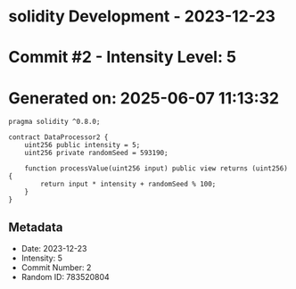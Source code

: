 ﻿# solidity Development - 2023-12-23
# Commit #2 - Intensity Level: 5
# Generated on: 2025-06-07 11:13:32
```solidity
pragma solidity ^0.8.0;

contract DataProcessor2 {
    uint256 public intensity = 5;
    uint256 private randomSeed = 593190;

    function processValue(uint256 input) public view returns (uint256) {
        return input * intensity + randomSeed % 100;
    }
}
```
## Metadata
- Date: 2023-12-23
- Intensity: 5
- Commit Number: 2
- Random ID: 783520804
